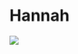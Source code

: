 # Hannah
[![](https://d34ymitoc1pg7m.cloudfront.net/bf4/soldier/large/sp-hanna-b13d5204.png)](https://d34ymitoc1pg7m.cloudfront.net/bf4/soldier/large/sp-hanna-b13d5204.png)
